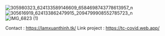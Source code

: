 ![305980323_624133589146609_6584698743778613957_n](https://user-images.githubusercontent.com/94306642/209430159-700f8a4b-3299-4cb6-8715-e9479adad984.JPG)
![305616919_624133862479915_2094799908552785723_n](https://user-images.githubusercontent.com/94306642/209430180-85376faa-c33e-49f1-ae26-980c4974d9f8.JPG)
![IMG_6823 (1)](https://user-images.githubusercontent.com/94306642/209430493-b9de6dd2-1970-44aa-84a6-ef02b4d38c1c.jpg)



Contact : https://lamxuanthinh.tk/
Link project : https://tc-covid.web.app/
